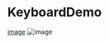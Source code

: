 # KeyboardDemo
[image](https://github.com/zd-storehouse/KeyboardDemo/blob/master/rendering.jpg)
![image](https://github.com/zd-storehouse/KeyboardDemo/blob/master/rendering.jpg)
